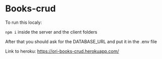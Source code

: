 # Books-crud
To run this localy:

```npm i``` inside the server and the client folders


After that you should ask for the DATABASE_URL and put it in the .env file

Link to heroku: https://ori-books-crud.herokuapp.com/
